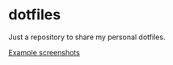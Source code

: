 # dotfiles
Just a repository to share my personal dotfiles.

[Example screenshots](https://www.reddit.com/r/unixporn/comments/hnfxvj/i3polybar_my_current_setup/)
